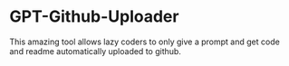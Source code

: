 # GPT-Github-Uploader
This amazing tool allows lazy coders to only give a prompt and get code and readme automatically uploaded to github.
